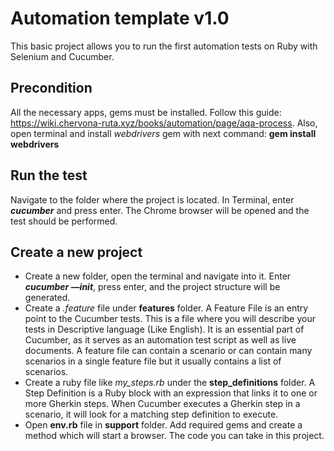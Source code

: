 # Automation template v1.0
This basic project allows you to run the first automation tests on Ruby with Selenium and Cucumber.

## Precondition
All the necessary apps, gems must be installed. Follow this guide: https://wiki.chervona-ruta.xyz/books/automation/page/aqa-process. Also, open terminal and install *webdrivers* gem with next command: **gem install webdrivers**

## Run the test
Navigate to the folder where the project is located. In Terminal, enter ***cucumber*** and press enter.
The Chrome browser will be opened and the test should be performed.

## Create a new project
* Create a new folder, open the terminal and navigate into it. Enter ***cucumber —init***, press enter, and the project structure will be generated.
* Create a *.feature* file under **features** folder. A Feature File is an entry point to the Cucumber tests. This is a file where you will describe your tests in Descriptive language (Like English). It is an essential part of Cucumber, as it serves as an automation test script as well as live documents. A feature file can contain a scenario or can contain many scenarios in a single feature file but it usually contains a list of scenarios.
* Create a ruby file like *my_steps.rb* under the **step_definitions** folder. A Step Definition is a Ruby block with an expression that links it to one or more Gherkin steps. When Cucumber executes a Gherkin step in a scenario, it will look for a matching step definition to execute.
* Open **env.rb** file in **support** folder. Add required gems and create a method which will start a browser. The code you can take in this project.
